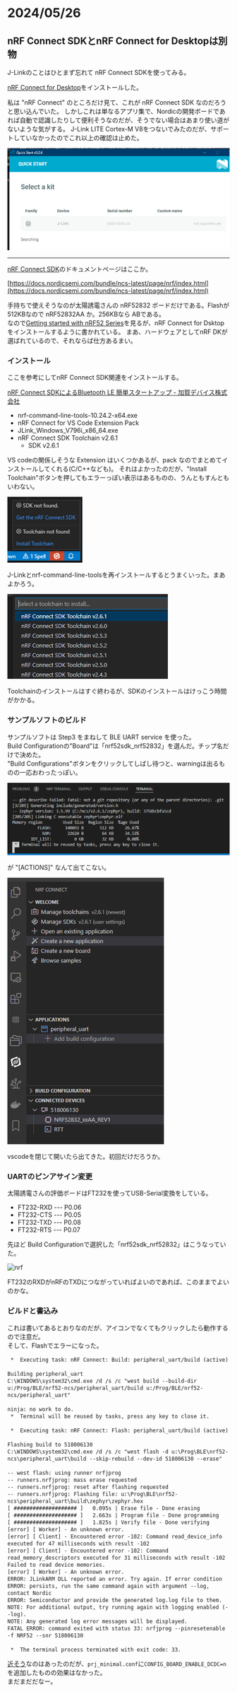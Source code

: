 # 2024/05/26

## nRF Connect SDKとnRF Connect for Desktopは別物

J-Linkのことはひとまず忘れて nRF Connect SDKを使ってみる。

[nRF Connect for Desktop](https://www.nordicsemi.com/Products/Development-tools/nRF-Connect-for-Desktop)をインストールした。

私は "nRF Connect" のところだけ見て、これが nRF Connect SDK なのだろうと思い込んでいた。
しかしこれは単なるアプリ集で、Nordicの開発ボードであれば自動で認識したりして便利そうなのだが、そうでない場合はあまり使い道がないような気がする。
J-Link LITE Cortex-M V8をつないでみたのだが、サポートしていなかったのでこれ以上の確認は止めた。

![nrf](20240526-3.png)

----

[nRF Connect SDK](https://www.nordicsemi.com/Products/Development-software/nrf-connect-sdk)のドキュメントページはここか。

[https://docs.nordicsemi.com/bundle/ncs-latest/page/nrf/index.html](https://docs.nordicsemi.com/bundle/ncs-latest/page/nrf/index.html)

手持ちで使えそうなのが太陽誘電さんの nRF52832 ボードだけである。Flashが512KBなので nRF52832AA か。256KBなら ABである。  
なので[Getting started with nRF52 Series](https://docs.nordicsemi.com/bundle/ncs-latest/page/nrf/gsg_guides/nrf52_gs.html#installing_the_required_software)を見るが、nRF Connect for Dsktopをインストールするように書かれている。
まあ、ハードウェアとしてnRF DKが選ばれているので、それならば仕方あるまい。

### インストール

ここを参考にしてnRF Connect SDK関連をインストールする。

[nRF Connect SDKによるBluetooth LE 簡単スタートアップ - 加賀デバイス株式会社](https://www.kgdev.co.jp/column/nordic-column0025/)

* nrf-command-line-tools-10.24.2-x64.exe
* nRF Connect for VS Code Extension Pack
* JLink_Windows_V796i_x86_64.exe
* nRF Connect SDK Toolchain v2.6.1
  * SDK v2.6.1

VS codeの関係しそうな Extension はいくつかあるが、pack なのでまとめてインストールしてくれる(C/C++なども)。
それはよかったのだが、"Install Toolchain"ボタンを押してもエラーっぽい表示はあるものの、うんともすんともいわない。

![nrf](20240526-5.png)

J-Linkとnrf-command-line-toolsを再インストールするとうまくいった。まあよかろう。

![nrf](20240526-6.png)

Toolchainのインストールはすぐ終わるが、SDKのインストールはけっこう時間がかかる。

### サンプルソフトのビルド

サンプルソフトは Step3 をまねして BLE UART service を使った。  
Build Configurationの"Board"は「nrf52sdk_nrf52832」を選んだ。チップ名だけで決めた。  
"Build Configurations"ボタンをクリックしてしばし待つと、warningは出るものの一応おわったっぽい。

![nrf](20240526-7.png)

が "[ACTIONS]" なんて出てこない。

![nrf](20240526-8.png)

vscodeを閉じて開いたら出てきた。初回だけだろうか。

### UARTのピンアサイン変更

太陽誘電さんの評価ボードはFT232を使ってUSB-Serial変換をしている。

* FT232-RXD --- P0.06
* FT232-CTS --- P0.05
* FT232-TXD --- P0.08
* FT232-RTS --- P0.07

先ほど Build Configurationで選択した「nrf52sdk_nrf52832」はこうなっていた。

![nrf](20240526-9.png)

FT232のRXDがnRFのTXDにつながっていればよいのであれば、このままでよいのかな。

### ビルドと書込み

これは書いてあるとおりなのだが、アイコンでなくてもクリックしたら動作するので注意だ。  
そして、Flashでエラーになった。  

```text
 *  Executing task: nRF Connect: Build: peripheral_uart/build (active) 

Building peripheral_uart
C:\WINDOWS\system32\cmd.exe /d /s /c "west build --build-dir u:/Prog/BLE/nrf52-ncs/peripheral_uart/build u:/Prog/BLE/nrf52-ncs/peripheral_uart"

ninja: no work to do.
 *  Terminal will be reused by tasks, press any key to close it. 

 *  Executing task: nRF Connect: Flash: peripheral_uart/build (active) 

Flashing build to 518006130
C:\WINDOWS\system32\cmd.exe /d /s /c "west flash -d u:\Prog\BLE\nrf52-ncs\peripheral_uart\build --skip-rebuild --dev-id 518006130 --erase"

-- west flash: using runner nrfjprog
-- runners.nrfjprog: mass erase requested
-- runners.nrfjprog: reset after flashing requested
-- runners.nrfjprog: Flashing file: u:\Prog\BLE\nrf52-ncs\peripheral_uart\build\zephyr\zephyr.hex
[ #################### ]   0.095s | Erase file - Done erasing                                                          
[ #################### ]   2.663s | Program file - Done programming                                                    
[ #################### ]   1.825s | Verify file - Done verifying                                                       
[error] [ Worker] - An unknown error.
[error] [ Client] - Encountered error -102: Command read_device_info executed for 47 milliseconds with result -102
[error] [ Client] - Encountered error -102: Command read_memory_descriptors executed for 31 milliseconds with result -102
Failed to read device memories.
[error] [ Worker] - An unknown error.
ERROR: JLinkARM DLL reported an error. Try again. If error condition
ERROR: persists, run the same command again with argument --log, contact Nordic
ERROR: Semiconductor and provide the generated log.log file to them.
NOTE: For additional output, try running again with logging enabled (--log).
NOTE: Any generated log error messages will be displayed.
FATAL ERROR: command exited with status 33: nrfjprog --pinresetenable -f NRF52 --snr 518006130

 *  The terminal process terminated with exit code: 33. 
 ```

[近そう](https://devzone.nordicsemi.com/f/nordic-q-a/104810/nrfjprog-not-working-after-flashing-zephyr-blinky-example)なのはあったのだが、`prj_minimal.conf`に`CONFIG_BOARD_ENABLE_DCDC=n`を追加したものの効果はなかった。  
まだまだだなー。
